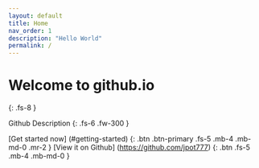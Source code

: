 ```yaml
---
layout: default
title: Home
nav_order: 1
description: "Hello World"
permalink: /
---
```


# Welcome to github.io
{: .fs-8 }

Github Description
{: .fs-6 .fw-300 }

[Get started now] (#getting-started) {: .btn .btn-primary .fs-5 .mb-4 .mb-md-0 .mr-2 } [View it on Github] (https://github.com/jpot777) {: .btn .fs-5 .mb-4 .mb-md-0 }
